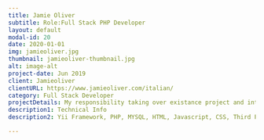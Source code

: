 ```yaml
---
title: Jamie Oliver
subtitle: Role:Full Stack PHP Developer
layout: default
modal-id: 20
date: 2020-01-01
img: jamieoliver.jpg
thumbnail: jamieoliver-thumbnail.jpg
alt: image-alt
project-date: Jun 2019
client: Jamieoliver
clientURL: https://www.jamieoliver.com/italian/
category: Full Stack Developer
projectDetails: My responsibility taking over existance project and integration new features. 
description1: Technical Info
description2: Yii Framework, PHP, MYSQL, HTML, Javascript, CSS, Third Party Libraries(Bootstrap, Datatable JQuery, Form Validation), Git, SSH, Jenkins

---
```

